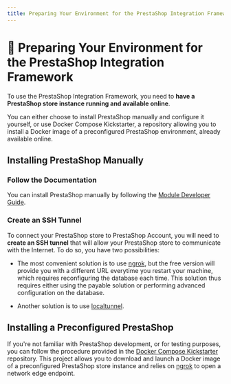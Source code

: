 ```yaml
---
title: Preparing Your Environment for the PrestaShop Integration Framework
---
```


# :roller_coaster: Preparing Your Environment for the PrestaShop Integration Framework

To use the PrestaShop Integration Framework, you need to **have a PrestaShop store instance running and available online**.

You can either choose to install PrestaShop manually and configure it yourself, or use Docker Compose Kickstarter, a repository allowing you to install a Docker image of a preconfigured PrestaShop environment, already available online.

## Installing PrestaShop Manually

### Follow the Documentation

You can install PrestaShop manually by following the [Module Developer Guide](https://devdocs.prestashop-project.org/8/basics/installation/).

### Create an SSH Tunnel

To connect your PrestaShop store to PrestaShop Account, you will need to **create an SSH tunnel** that will allow your PrestaShop store to communicate with the Internet. To do so, you have two possibilities:

- The most convenient solution is to use [ngrok](https://ngrok.com/docs), but the free version will provide you with a different URL everytime you restart your machine, which requires reconfiguring the database each time. This solution thus requires either using the payable solution or performing advanced configuration on the database.

- Another solution is to use [localtunnel](https://github.com/localtunnel/localtunnel).

## Installing a Preconfigured PrestaShop

If you're not familiar with PrestaShop development, or for testing purposes, you can follow the procedure provided in the [Docker Compose Kickstarter](https://github.com/PrestaShopCorp/docker-compose-kickstarter) repository. This project allows you to download and launch a Docker image of a preconfigured PrestaShop store instance and relies on [ngrok](https://ngrok.com/docs) to open a network edge endpoint.